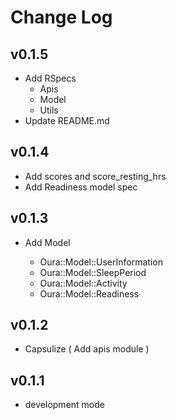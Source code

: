 Change Log
==========

## v0.1.5

- Add RSpecs
  - Apis
  - Model
  - Utils
- Update README.md

## v0.1.4

- Add scores and score_resting_hrs
- Add Readiness model spec

## v0.1.3

- Add Model

  - Oura::Model::UserInformation
  - Oura::Model::SleepPeriod
  - Oura::Model::Activity
  - Oura::Model::Readiness

## v0.1.2

- Capsulize ( Add apis module )

## v0.1.1

- development mode
